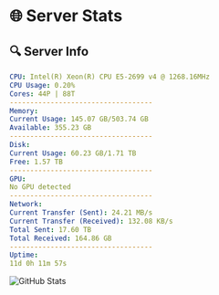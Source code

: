 # 🌐 Server Stats
## 🔍 Server Info
```yaml
CPU: Intel(R) Xeon(R) CPU E5-2699 v4 @ 1268.16MHz
CPU Usage: 0.20%
Cores: 44P | 88T
-----------------------------------
Memory:
Current Usage: 145.07 GB/503.74 GB
Available: 355.23 GB
-----------------------------------
Disk:
Current Usage: 60.23 GB/1.71 TB
Free: 1.57 TB
-----------------------------------
GPU:
No GPU detected
-----------------------------------
Network:
Current Transfer (Sent): 24.21 MB/s
Current Transfer (Received): 132.08 KB/s
Total Sent: 17.60 TB
Total Received: 164.86 GB
-----------------------------------
Uptime:
11d 0h 11m 57s
```
![GitHub Stats](https://img.shields.io/badge/Updated-2025-03-18_21:34:46-blue)